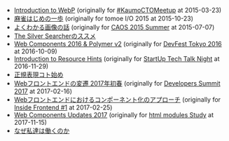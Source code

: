 - [Introduction to WebP](https://1000ch.github.io/slides/webp) (originally for [#KaumoCTOMeetup](https://connpass.com/event/12393/) at 2015-03-23)
- [麻雀はじめの一歩](https://1000ch.github.io/slides/mahjong) (originally for tomoe I/O 2015 at 2015-10-23)
- [よくわかる画像の話](https://1000ch.github.io/slides/image) (originally for [CAOS 2015 Summer](https://atnd.org/events/67860) at 2015-07-07)
- [The Silver Searcherのススメ](https://1000ch.github.io/slides/ag)
- [Web Components 2016 & Polymer v2](https://1000ch.github.io/slides/webcomponents-2016) (originally for [DevFest Tokyo 2016](http://gdg-tokyo.connpass.com/event/38927/) at 2016-10-09)
- [Introduction to Resource Hints](https://1000ch.github.io/slides/resource-hints) (originally for [StartUp Tech Talk Night](https://www.cyberagent.co.jp/recruit/fresh/real/event_detail/id=12612) at 2016-11-29)
- [正規表現コト始め](https://1000ch.github.io/slides/regex)
- [Webフロントエンドの変遷 2017年初春](https://1000ch.github.io/slides/transition-of-web-frontend) (originally for [Developers Summit 2017](https://event.shoeisha.jp/devsumi/20170216/session/1270/) at 2017-02-16)
- [Webフロントエンドにおけるコンポーネント化のアプローチ](https://1000ch.github.io/slides/component-of-web-frontend) (originally for [Inside Frontend #1](https://inside-frontend.connpass.com/event/47920/) at 2017-02-25)
- [Web Components Updates 2017](https://1000ch.github.io/slides/webcomponents-2017) (originally for [html modules Study](https://web-study.connpass.com/event/70731/) at 2017-11-15)
- [なぜ私達は働くのか](https://1000ch.github.io/slides/why-we-work)
